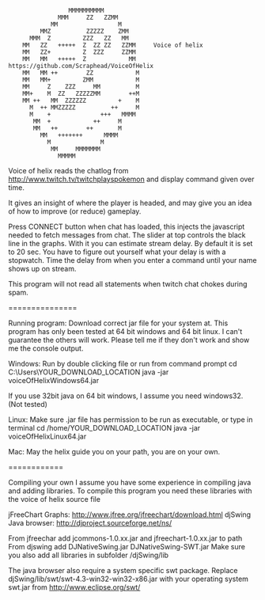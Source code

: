 
                     MMMMMMMMMM
                  MMM     ZZ   ZZMM
                MM                 M
             MMZ          ZZZZZ    ZMM
          MMM  Z         ZZZ   ZZ   MM
        MM   ZZ   +++++  Z  ZZ ZZ   ZZMM     Voice of helix
        MM   ZZ+         Z  ZZZ     ZZMM
        MM   MM   +++++  Z            MM         https://github.com/Scraphead/VoiceOfHelix
        MM   MM ++        ZZ            M
        MM   MM+         ZMM            M
        MM     Z    ZZZ     MM          M
        MM+    M  ZZ   ZZZZZMM        ++M
        MM ++   MM  ZZZZZZ         +    M
          M  ++ MMZZZZZ          ++     M
          M    +              +++   MMMM
           MM  +            ++     M
           MM   ++        ++       M
             MM   +++++++      MMMM
               M              M
                MM     MMMMMMM
                  MMMMM

                                        
Voice of helix reads the chatlog from http://www.twitch.tv/twitchplayspokemon and display command given over time.

It gives an insight of where the player is headed, and may give you an idea of how to improve (or reduce) gameplay.

Press CONNECT button when chat has loaded, this injects the javascript needed to fetch messages from chat.
The slider at top controls the black line in the graphs. With it you can estimate stream delay.
By default it is set to 20 sec. You have to figure out yourself what your delay is with a stopwatch.
Time the delay from when you enter a command until your name shows up on stream.

This program will not read all statements when twitch chat chokes during spam.

===============

Running program:
Download correct jar file for your system at.
This program has only been tested at 64 bit windows and 64 bit linux. I can't guarantee the others will work.
Please tell me if they don't work and show me the console output.

Windows:
Run by double clicking file or run from command prompt
cd C:\Users\YOUR_DOWNLOAD_LOCATION
java -jar voiceOfHelixWindows64.jar

If you use 32bit java on 64 bit windows, I assume you need windows32. (Not tested)

Linux:
Make sure .jar file has permission to be run as executable, or type in terminal
cd /home/YOUR_DOWNLOAD_LOCATION
java -jar voiceOfHelixLinux64.jar

Mac:
May the helix guide you on your path, you are on your own.

============

Compiling your own
I assume you have some experience in compiling java and adding libraries.
To compile this program you need these libraries with the voice of helix source file

jFreeChart Graphs: http://www.jfree.org/jfreechart/download.html
djSwing Java browser: http://djproject.sourceforge.net/ns/

From jfreechar add jcommons-1.0.xx.jar and jfreechart-1.0.xx.jar to path
From djswing add DJNativeSwing.jar DJNativeSwing-SWT.jar
Make sure you also add all libraries in subfolder /djSwing/lib

The java browser also require a system specific swt package.
Replace djSwing/lib/swt/swt-4.3-win32-win32-x86.jar
with your operating system swt.jar from http://www.eclipse.org/swt/
